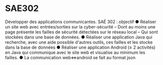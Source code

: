 # SAE302
Développer des applications communicantes.
SAÉ 302 : objectif
● Réaliser un site web avec entrées/sorties sur la cyber-sécurité
– Dont au moins une page présente les failles de sécurité détectées
sur le réseau local
– Qui sont stockées dans une base de données.
● Réaliser une application Java qui recherche, avec une aide
possible d'autres outils, ces failles et les stocke dans la base
de données
● Réaliser une application Android (≥ 2 activités) en Java qui
communique avec le site web et visualise au minimum les
failles.
● La communication web<=>android se fait au format json
